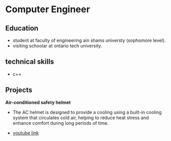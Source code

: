 # Computer Engineer



## Education

- student at faculty of engineering ain shams universty (sophomore level).
- visiting schoolar at ontario tech university.

## technical skills

- c++ 

## Projects
**Air-conditioned safety helmet**
- The  AC helmet is designed to provide a cooling using a built-in cooling system that circulates cold air, helping to reduce heat stress and enhance comfort during long periods of time. 

  
- [youtube link](https://youtu.be/OSGUbn5lDpQ)

